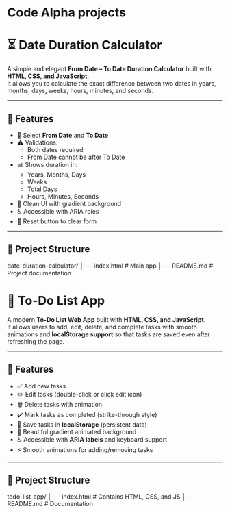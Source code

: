 # Code Alpha projects 

# ⏳ Date Duration Calculator

A simple and elegant **From Date – To Date Duration Calculator** built with **HTML, CSS, and JavaScript**.  
It allows you to calculate the exact difference between two dates in years, months, days, weeks, hours, minutes, and seconds.

---

## 🚀 Features
- 📅 Select **From Date** and **To Date**
- ⚠️ Validations:
  - Both dates required
  - From Date cannot be after To Date
- 📊 Shows duration in:
  - Years, Months, Days
  - Weeks
  - Total Days
  - Hours, Minutes, Seconds
- 🎨 Clean UI with gradient background
- ♿ Accessible with ARIA roles
- 🔄 Reset button to clear form

---

## 📂 Project Structure
date-duration-calculator/
│── index.html   # Main app
│── README.md    # Project documentation


# 🌟 To-Do List App

A modern **To-Do List Web App** built with **HTML, CSS, and JavaScript**.  
It allows users to add, edit, delete, and complete tasks with smooth animations and **localStorage support** so that tasks are saved even after refreshing the page.  

---

## 🚀 Features
- ✅ Add new tasks  
- ✏️ Edit tasks (double-click or click edit icon)  
- 🗑️ Delete tasks with animation  
- ✔️ Mark tasks as completed (strike-through style)  
- 💾 Save tasks in **localStorage** (persistent data)  
- 🎨 Beautiful gradient animated background  
- ♿ Accessible with **ARIA labels** and keyboard support  
- ⚡ Smooth animations for adding/removing tasks  

---

## 📂 Project Structure
todo-list-app/
│── index.html   # Contains HTML, CSS, and JS
│── README.md    # Documentation


